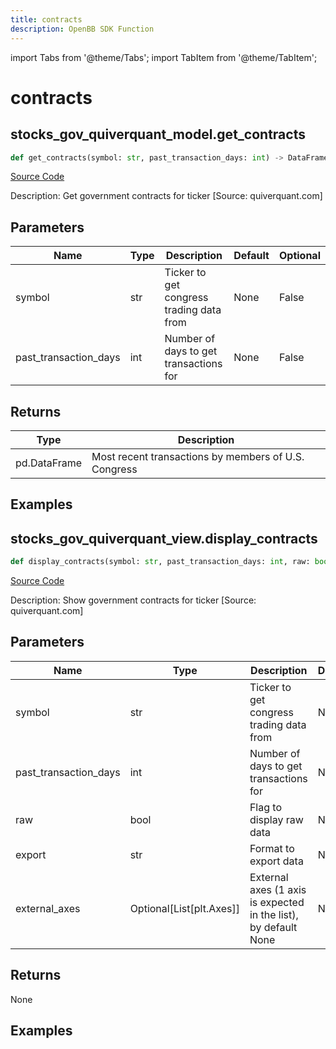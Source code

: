 ```yaml
---
title: contracts
description: OpenBB SDK Function
---
```


import Tabs from '@theme/Tabs';
import TabItem from '@theme/TabItem';

# contracts

<Tabs>
<TabItem value="model" label="Model" default>

## stocks_gov_quiverquant_model.get_contracts

```python title='openbb_terminal/stocks/government/quiverquant_model.py'
def get_contracts(symbol: str, past_transaction_days: int) -> DataFrame:
```
[Source Code](https://github.com/OpenBB-finance/OpenBBTerminal/tree/main/openbb_terminal/stocks/government/quiverquant_model.py#L103)

Description: Get government contracts for ticker [Source: quiverquant.com]

## Parameters

| Name | Type | Description | Default | Optional |
| ---- | ---- | ----------- | ------- | -------- |
| symbol | str | Ticker to get congress trading data from | None | False |
| past_transaction_days | int | Number of days to get transactions for | None | False |

## Returns

| Type | Description |
| ---- | ----------- |
| pd.DataFrame | Most recent transactions by members of U.S. Congress |

## Examples



</TabItem>
<TabItem value="view" label="View">

## stocks_gov_quiverquant_view.display_contracts

```python title='openbb_terminal/stocks/government/quiverquant_view.py'
def display_contracts(symbol: str, past_transaction_days: int, raw: bool, export: str, external_axes: Union[List[matplotlib.axes._axes.Axes], NoneType]) -> None:
```
[Source Code](https://github.com/OpenBB-finance/OpenBBTerminal/tree/main/openbb_terminal/stocks/government/quiverquant_view.py#L380)

Description: Show government contracts for ticker [Source: quiverquant.com]

## Parameters

| Name | Type | Description | Default | Optional |
| ---- | ---- | ----------- | ------- | -------- |
| symbol | str | Ticker to get congress trading data from | None | False |
| past_transaction_days | int | Number of days to get transactions for | None | False |
| raw | bool | Flag to display raw data | None | False |
| export | str | Format to export data | None | False |
| external_axes | Optional[List[plt.Axes]] | External axes (1 axis is expected in the list), by default None | None | True |

## Returns

None

## Examples



</TabItem>
</Tabs>